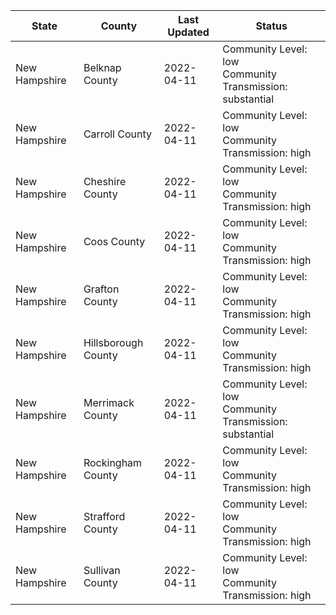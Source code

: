 State | County | Last Updated | Status
--- | --- | --- | --- 
New Hampshire | Belknap County | 2022-04-11 | Community Level: low<br/>Community Transmission: substantial
New Hampshire | Carroll County | 2022-04-11 | Community Level: low<br/>Community Transmission: high
New Hampshire | Cheshire County | 2022-04-11 | Community Level: low<br/>Community Transmission: high
New Hampshire | Coos County | 2022-04-11 | Community Level: low<br/>Community Transmission: high
New Hampshire | Grafton County | 2022-04-11 | Community Level: low<br/>Community Transmission: high
New Hampshire | Hillsborough County | 2022-04-11 | Community Level: low<br/>Community Transmission: high
New Hampshire | Merrimack County | 2022-04-11 | Community Level: low<br/>Community Transmission: substantial
New Hampshire | Rockingham County | 2022-04-11 | Community Level: low<br/>Community Transmission: high
New Hampshire | Strafford County | 2022-04-11 | Community Level: low<br/>Community Transmission: high
New Hampshire | Sullivan County | 2022-04-11 | Community Level: low<br/>Community Transmission: high
